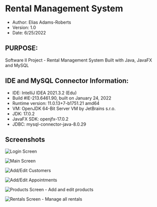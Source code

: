 # Rental Management System
- Author: Elias Adams-Roberts
- Version: 1.0
- Date: 6/25/2022

## PURPOSE:
Software II Project - Rental Management System
Built with Java, JavaFX and MySQL

## IDE and MySQL Connector Information:
- IDE: IntelliJ IDEA 2021.3.2 (Edu)
- Build #IE-213.6461.90, built on January 24, 2022
- Runtime version: 11.0.13+7-b1751.21 amd64
- VM: OpenJDK 64-Bit Server VM by JetBrains s.r.o.
- JDK: 17.0.2
- JavaFX SDK: openjfx-17.0.2
- JDBC: mysql-connector-java-8.0.29

## Screenshots
![Login Screen](https://github.com/erobertsdev/c195-eadamsr/blob/master/screenshots/rms-login.png)

![Main Screen](https://github.com/erobertsdev/c195-eadamsr/blob/master/screenshots/rms-main-screen.png)

![Add/Edit Customers](https://github.com/erobertsdev/c195-eadamsr/blob/master/screenshots/rms-edit-customer.png)

![Add/Edit Appointments](https://github.com/erobertsdev/c195-eadamsr/blob/master/screenshots/rms-edit-appointment.png)

![Products Screen - Add and edit products](https://github.com/erobertsdev/c195-eadamsr/blob/master/screenshots/rms-products-screen.png)

![Rentals Screen - Manage all rentals](https://github.com/erobertsdev/c195-eadamsr/blob/master/screenshots/rms-rentals.png)



